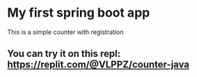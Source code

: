 # My first spring boot app

This is a simple counter with registration

## You can try it on this repl: https://replit.com/@VLPPZ/counter-java
